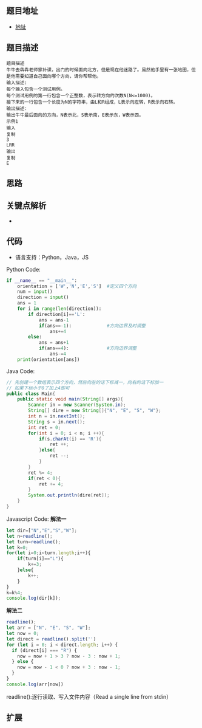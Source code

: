 ## 题目地址

- [地址](https://www.nowcoder.com/practice/fc72d3493d7e4be883e931d507352a4a?tpId=98&tqId=32827&tPage=1&rp=1&ru=%2Fta%2F2019test&qru=%2Fta%2F2019test%2Fquestion-ranking)

## 题目描述

```
题目描述
牛牛去犇犇老师家补课，出门的时候面向北方，但是现在他迷路了。虽然他手里有一张地图，但是他需要知道自己面向哪个方向，请你帮帮他。
输入描述:
每个输入包含一个测试用例。
每个测试用例的第一行包含一个正整数，表示转方向的次数N(N<=1000)。
接下来的一行包含一个长度为N的字符串，由L和R组成，L表示向左转，R表示向右转。
输出描述:
输出牛牛最后面向的方向，N表示北，S表示南，E表示东，W表示西。
示例1
输入
复制
3
LRR
输出
复制
E
```

## 思路

## 关键点解析

-

## 代码

- 语言支持：Python，Java，JS

Python Code:

```python
if __name__ == "__main__":
    orientation = ['W','N','E','S']  #定义四个方向
    num = input()
    direction = input()
    ans = 1
    for i in range(len(direction)):
        if direction[i]=='L':
            ans = ans-1
            if(ans==-1):             #方向边界及时调整
                ans+=4
        else:
            ans = ans+1
            if(ans==4):              #方向边界调整
                ans-=4
    print(orientation[ans])
```

Java Code:

```java
// 先创建一个数组表示四个方向，然后向左的话下标减一，向右的话下标加一
// 如果下标小于0了加上4即可
public class Main{
    public static void main(String[] args){
        Scanner in = new Scanner(System.in);
        String[] dire = new String[]{"N", "E", "S", "W"};
        int n = in.nextInt();
        String s = in.next();
        int ret = 0;
        for(int i = 0; i < n; i ++){
            if(s.charAt(i) == 'R'){
                ret ++;
            }else{
                ret --;
            }
        }
        ret %= 4;
        if(ret < 0){
            ret += 4;
        }
        System.out.println(dire[ret]);
    }
}
```

Javascript Code:
**解法一**
```js
let dir=["N","E","S","W"];
let n=readline();
let turn=readline();
let k=0;
for(let i=0;i<turn.length;i++){
    if(turn[i]=="L"){
        k+=3;
    }else{
        k++;
    }
}
k=k%4;
console.log(dir[k]);
```
**解法二**
```js
readline();
let arr = ["N", "E", "S", "W"];
let now = 0;
let direct = readline().split('')
for (let i = 0; i < direct.length; i++) {
  if (direct[i] === "R") {
    now = now + 1 > 3 ? now - 3 : now + 1;
  } else {
    now = now - 1 < 0 ? now + 3 : now - 1;
  }
}
console.log(arr[now])
```
readline():逐行读取、写入文件内容（Read a single line from stdin）

## 扩展
